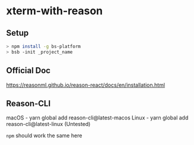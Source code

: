 # xterm-with-reason


## Setup
```sh
> npm install -g bs-platform
> bsb -init _project_name
```

## Official Doc
https://reasonml.github.io/reason-react/docs/en/installation.html

## Reason-CLI
macOS - yarn global add reason-cli@latest-macos 
Linux -	yarn global add reason-cli@latest-linux (Untested)

`npm` should work the same here